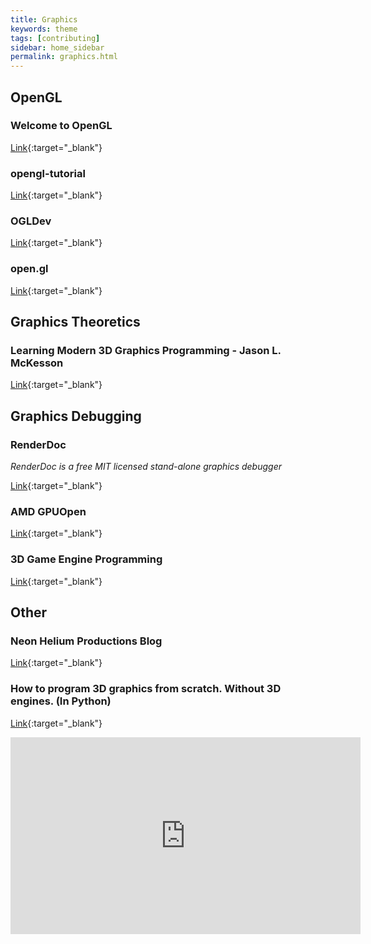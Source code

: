 ```yaml
---
title: Graphics
keywords: theme
tags: [contributing]
sidebar: home_sidebar
permalink: graphics.html
---
```


## OpenGL
### Welcome to OpenGL
[Link](https://learnopengl.com/){:target="_blank"}

### opengl-tutorial
[Link](http://www.opengl-tutorial.org/){:target="_blank"}

### OGLDev
[Link](http://ogldev.atspace.co.uk/){:target="_blank"}

### open.gl
[Link](https://open.gl/){:target="_blank"}

## Graphics Theoretics
### Learning Modern 3D Graphics Programming - Jason L. McKesson
[Link](https://paroj.github.io/gltut/index.html){:target="_blank"}

## Graphics Debugging
### RenderDoc
*RenderDoc is a free MIT licensed stand-alone graphics debugger*

[Link](https://renderdoc.org/){:target="_blank"}

### AMD GPUOpen
[Link](https://gpuopen.com/compute-product/codexl/){:target="_blank"}

### 3D Game Engine Programming
[Link](https://www.3dgep.com/){:target="_blank"}

## Other
### Neon Helium Productions Blog
[Link](http://nehe.gamedev.net/){:target="_blank"}

### How to program 3D graphics from scratch. Without 3D engines. (In Python)
[Link](https://www.youtube.com/watch?v=g4E9iq0BixA){:target="_blank"}

<iframe width="560" height="315" src="https://www.youtube.com/embed/g4E9iq0BixA" frameborder="0" allow="accelerometer; autoplay; clipboard-write; encrypted-media; gyroscope; picture-in-picture" allowfullscreen></iframe>